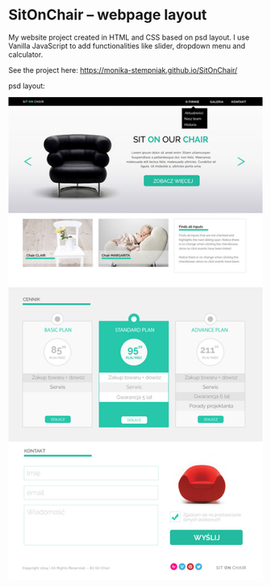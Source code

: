 # SitOnChair &ndash; webpage layout

My website project created in HTML and CSS based on psd layout. I use Vanilla JavaScript to add functionalities like slider, dropdown menu and calculator.

See the project here:
https://monika-stempniak.github.io/SitOnChair/

psd layout:

![Układ_strony](images/layout.jpg)